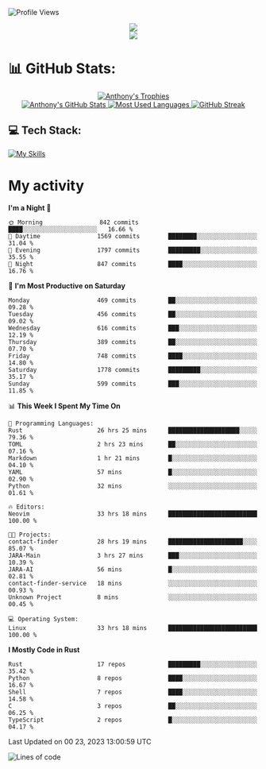
![Profile Views](https://komarev.com/ghpvc/?username=anthonymichaeltdm&label=Profile%20views&color=0e75b6&style=flat)

<!--profile banner-->
<div align="center">
  <img src="https://svg-banners.vercel.app/api?type=typeWriter&text1=Anthony%20Rubick&width=800&height=150" />
</div>

<!--profile views-->
<div align="center">
  <a href="https://u8views.com/github/AnthonyMichaelTDM">
    <img src="https://u8views.com/api/v1/github/profiles/68485672/views/day-week-month-total-count.svg">
  </a>
</div>

# 📊 GitHub Stats:

<!--trophies https://github.com/ryo-ma/github-profile-trophy -->
<div align="center"> 
  <a href="https://github.com/ryo-ma/github-profile-trophy">
    <picture>
      <source
        srcset="https://github-profile-trophy.vercel.app/?username=anthonymichaeltdm&theme=gitdimmed&no-frame=true&no-bg=true&column=-1"
        media="(prefers-color-scheme: dark)"
      />
      <source
        srcset="https://github-profile-trophy.vercel.app/?username=anthonymichaeltdm&theme=_____&no-frame=true&no-bg=true&column=-1"
        media="(prefers-color-scheme: light), (prefers-color-scheme: no-preference)"
      />
      <img src="https://github-profile-trophy.vercel.app/?username=anthonymichaeltdm&theme=gitdimmed&no-frame=true&no-bg=true&column=-1" alt="Anthony's Trophies" />
    </picture>
  </a>
</div>

<div align="center">
  <a href="https://github.com/anuraghazra/github-readme-stats">
    <picture>
      <source
        srcset="https://github-readme-stats.vercel.app/api?username=anthonymichaeltdm&show_icons=true&locale=en&theme=github_dark_dimmed&count_private=true&hide_border=true&include_all_commits=true"
        media="(prefers-color-scheme: dark)"
      />
      <source
        srcset="https://github-readme-stats.vercel.app/api?username=anthonymichaeltdm&show_icons=true&locale=en&theme=___&count_private=true&hide_border=true&include_all_commits=true"
        media="(prefers-color-scheme: light), (prefers-color-scheme: no-preference)"
      />
      <img src="https://github-readme-stats.vercel.app/api?username=anthonymichaeltdm&show_icons=true&locale=en&theme=github_dark_dimmed&count_private=true&hide_border=true&include_all_commits=true" alt="Anthony's GitHub Stats" />
    </picture>
  </a>
  
  <!--most used languages-->
  <a href="https://github.com/anuraghazra/github-readme-stats">
    <picture>
      <source
        srcset="https://github-readme-stats.vercel.app/api/top-langs?username=anthonymichaeltdm&show_icons=true&locale=en&layout=compact&theme=github_dark_dimmed&langs_count=8&count_private=true&size_weight=0.5&count_weight=0.5&hide_border=true"
        media="(prefers-color-scheme: dark)"
      />
      <source
        srcset="https://github-readme-stats.vercel.app/api/top-langs?username=anthonymichaeltdm&show_icons=true&locale=en&layout=compact&theme=____&langs_count=8&count_private=true&size_weight=0.5&count_weight=0.5&hide_border=true"
        media="(prefers-color-scheme: light), (prefers-color-scheme: no-preference)"
      />
      <img src="https://github-readme-stats.vercel.app/api/top-langs?username=anthonymichaeltdm&show_icons=true&locale=en&layout=compact&theme=github_dark_dimmed&langs_count=8&count_private=true&size_weight=0.5&count_weight=0.5&hide_border=true" alt="Most Used Languages" />
    </picture>
  </a>
  
  <!--streak https://git.io/streak-stats -->
  <a href="https://git.io/streak-stats">
    <picture>
      <source
        srcset="https://streak-stats.demolab.com?user=AnthonyMichaelTDM&theme=one-dark-pro&hide_border=true"
        media="(prefers-color-scheme: dark)"
      />
      <source
        srcset="https://streak-stats.demolab.com?user=AnthonyMichaelTDM&theme=_____&hide_border=true"
        media="(prefers-color-scheme: light), (prefers-color-scheme: no-preference)"
      />
      <img src="https://streak-stats.demolab.com?user=AnthonyMichaelTDM&theme=one-dark-pro&hide_border=true" alt="GitHub Streak" />
    </picture>
  </a>
</div>

<!--favorite languages and tools, and most used langs-->
## 💻 Tech Stack:

[![My Skills](https://skillicons.dev/icons?i=rust,actix,aws,github,githubactions,git,linux,bash,cpp,docker,java,latex,md,neovim,postgres,py,regex,vscode&theme=dark&perline=6)](https://skillicons.dev#gh-dark-mode-only)

# My activity

<!--START_SECTION:activity-->

<!--END_SECTION:activity-->

<!-- weekly activity https://github.com/AnthonyMichaelTDM/waka-readme-stats -->
<!--START_SECTION:waka-->
**I'm a Night 🦉** 

```text
🌞 Morning                842 commits         ████░░░░░░░░░░░░░░░░░░░░░   16.66 % 
🌆 Daytime                1569 commits        ████████░░░░░░░░░░░░░░░░░   31.04 % 
🌃 Evening                1797 commits        █████████░░░░░░░░░░░░░░░░   35.55 % 
🌙 Night                  847 commits         ████░░░░░░░░░░░░░░░░░░░░░   16.76 % 
```
📅 **I'm Most Productive on Saturday** 

```text
Monday                   469 commits         ██░░░░░░░░░░░░░░░░░░░░░░░   09.28 % 
Tuesday                  456 commits         ██░░░░░░░░░░░░░░░░░░░░░░░   09.02 % 
Wednesday                616 commits         ███░░░░░░░░░░░░░░░░░░░░░░   12.19 % 
Thursday                 389 commits         ██░░░░░░░░░░░░░░░░░░░░░░░   07.70 % 
Friday                   748 commits         ████░░░░░░░░░░░░░░░░░░░░░   14.80 % 
Saturday                 1778 commits        █████████░░░░░░░░░░░░░░░░   35.17 % 
Sunday                   599 commits         ███░░░░░░░░░░░░░░░░░░░░░░   11.85 % 
```


📊 **This Week I Spent My Time On** 

```text
💬 Programming Languages: 
Rust                     26 hrs 25 mins      ████████████████████░░░░░   79.36 % 
TOML                     2 hrs 23 mins       ██░░░░░░░░░░░░░░░░░░░░░░░   07.16 % 
Markdown                 1 hr 21 mins        █░░░░░░░░░░░░░░░░░░░░░░░░   04.10 % 
YAML                     57 mins             █░░░░░░░░░░░░░░░░░░░░░░░░   02.90 % 
Python                   32 mins             ░░░░░░░░░░░░░░░░░░░░░░░░░   01.61 % 

🔥 Editors: 
Neovim                   33 hrs 18 mins      █████████████████████████   100.00 % 

🐱‍💻 Projects: 
contact-finder           28 hrs 19 mins      █████████████████████░░░░   85.07 % 
JARA-Main                3 hrs 27 mins       ███░░░░░░░░░░░░░░░░░░░░░░   10.39 % 
JARA-AI                  56 mins             █░░░░░░░░░░░░░░░░░░░░░░░░   02.81 % 
contact-finder-service   18 mins             ░░░░░░░░░░░░░░░░░░░░░░░░░   00.93 % 
Unknown Project          8 mins              ░░░░░░░░░░░░░░░░░░░░░░░░░   00.45 % 

💻 Operating System: 
Linux                    33 hrs 18 mins      █████████████████████████   100.00 % 
```

**I Mostly Code in Rust** 

```text
Rust                     17 repos            █████████░░░░░░░░░░░░░░░░   35.42 % 
Python                   8 repos             ████░░░░░░░░░░░░░░░░░░░░░   16.67 % 
Shell                    7 repos             ████░░░░░░░░░░░░░░░░░░░░░   14.58 % 
C                        3 repos             ██░░░░░░░░░░░░░░░░░░░░░░░   06.25 % 
TypeScript               2 repos             █░░░░░░░░░░░░░░░░░░░░░░░░   04.17 % 
```




 Last Updated on 00 23, 2023 13:00:59 UTC
<!--END_SECTION:waka-->

<!--START_SECTION:loc-->
![Lines of code](https://img.shields.io/badge/From%20Hello%20World%20I%27ve%20Written-13.1%20million%20lines%20of%20code-blue)


<!--END_SECTION:loc-->
